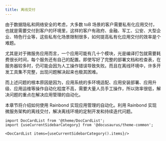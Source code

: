 ```yaml
---
title: 离线交付
---
```


由于数据隐私和网络安全的考虑，大多数 toB 场景的客户需要私有化应用交付，也就是需要交付到客户的环境里，这样的客户有政府、金融、军工、公安、大型企业、特色行业等，这些私有化场景限制很多，如何提高私有化应用交付的效率是个难题。

尤其是对于微服务应用而言，一个应用可能有几十个模块，光是编译打包就需要耗费很长时间，每个服务还有自己的配置。即使写好了完整的部署文档和检查表，在服务器较多时，仍可能会因为人工操作错误导致失败。而且在离线环境中，许多开发工具集不完整，出现问题解决起来也极其困难。

而上述问题的根本原因是因为，应用系统的多环境适配、应用安装部署、应用升级、应用运维等操作自动化程度不高，需要大量人员手工操作，所以效率很低，解决问题的重点在解决应用管理的自动化。

本章节将介绍如何使用 Rainbond 实现应用管理的自动化。利用 Rainbond 实现微服务架构的离线交付，解决离线环境的定制开发和持续迭代问题。

```mdx-code-block
import DocCardList from '@theme/DocCardList';
import {useCurrentSidebarCategory} from '@docusaurus/theme-common';

<DocCardList items={useCurrentSidebarCategory().items}/>
```
